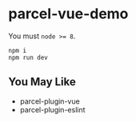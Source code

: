 # parcel-vue-demo

You must `node >= 8`.

```
npm i
npm run dev
```

## You May Like

* parcel-plugin-vue
* parcel-plugin-eslint